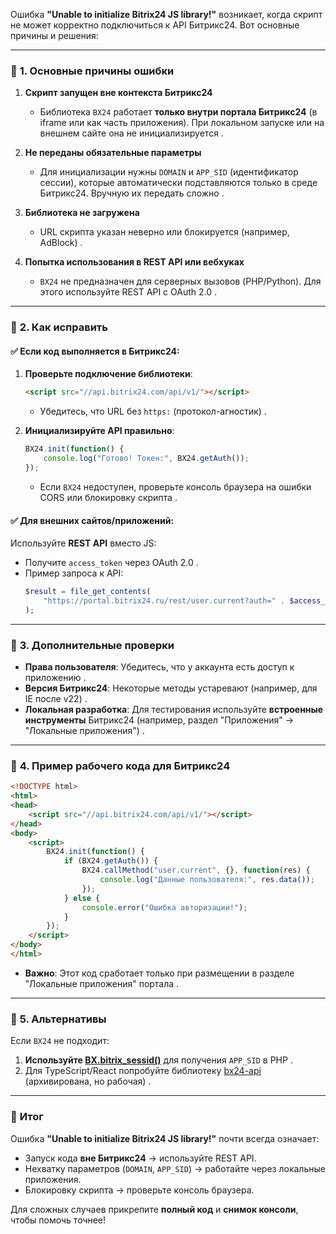Ошибка **"Unable to initialize Bitrix24 JS library!"** возникает, когда скрипт не может корректно подключиться к API Битрикс24. Вот основные причины и решения:

---

### 🔹 **1. Основные причины ошибки**
1. **Скрипт запущен вне контекста Битрикс24**  
   - Библиотека `BX24` работает **только внутри портала Битрикс24** (в iframe или как часть приложения). При локальном запуске или на внешнем сайте она не инициализируется .

2. **Не переданы обязательные параметры**  
   - Для инициализации нужны `DOMAIN` и `APP_SID` (идентификатор сессии), которые автоматически подставляются только в среде Битрикс24. Вручную их передать сложно .

3. **Библиотека не загружена**  
   - URL скрипта указан неверно или блокируется (например, AdBlock) .

4. **Попытка использования в REST API или вебхуках**  
   - `BX24` не предназначен для серверных вызовов (PHP/Python). Для этого используйте REST API с OAuth 2.0 .

---

### 🔹 **2. Как исправить**
#### ✅ **Если код выполняется в Битрикс24**:
1. **Проверьте подключение библиотеки**:
   ```html
   <script src="//api.bitrix24.com/api/v1/"></script>
   ```
   - Убедитесь, что URL без `https:` (протокол-агностик) .

2. **Инициализируйте API правильно**:
   ```javascript
   BX24.init(function() {
       console.log("Готово! Токен:", BX24.getAuth());
   });
   ```
   - Если `BX24` недоступен, проверьте консоль браузера на ошибки CORS или блокировку скрипта .

#### ✅ **Для внешних сайтов/приложений**:
Используйте **REST API** вместо JS:
- Получите `access_token` через OAuth 2.0 .
- Пример запроса к API:
  ```php
  $result = file_get_contents(
      "https://portal.bitrix24.ru/rest/user.current?auth=" . $access_token
  );
  ```

---

### 🔹 **3. Дополнительные проверки**
- **Права пользователя**: Убедитесь, что у аккаунта есть доступ к приложению .
- **Версия Битрикс24**: Некоторые методы устаревают (например, для IE после v22) .
- **Локальная разработка**: Для тестирования используйте **встроенные инструменты** Битрикс24 (например, раздел "Приложения" → "Локальные приложения") .

---

### 🔹 **4. Пример рабочего кода для Битрикс24**
```html
<!DOCTYPE html>
<html>
<head>
    <script src="//api.bitrix24.com/api/v1/"></script>
</head>
<body>
    <script>
        BX24.init(function() {
            if (BX24.getAuth()) {
                BX24.callMethod("user.current", {}, function(res) {
                    console.log("Данные пользователя:", res.data());
                });
            } else {
                console.error("Ошибка авторизации!");
            }
        });
    </script>
</body>
</html>
```
- **Важно**: Этот код сработает только при размещении в разделе "Локальные приложения" портала .

---

### 🔹 **5. Альтернативы**
Если `BX24` не подходит:
1. **Используйте [BX.bitrix_sessid()](https://dev.1c-bitrix.ru/api_d7/bitrix/main/application/getinstance.php)** для получения `APP_SID` в PHP .
2. Для TypeScript/React попробуйте библиотеку [bx24-api](https://github.com/RuslanMelnychenko/bx24-api) (архивирована, но рабочая) .

---

### 🔹 **Итог**
Ошибка **"Unable to initialize Bitrix24 JS library!"** почти всегда означает:
- Запуск кода **вне Битрикс24** → используйте REST API.
- Нехватку параметров (`DOMAIN`, `APP_SID`) → работайте через локальные приложения.
- Блокировку скрипта → проверьте консоль браузера.

Для сложных случаев прикрепите **полный код** и **снимок консоли**, чтобы помочь точнее!
